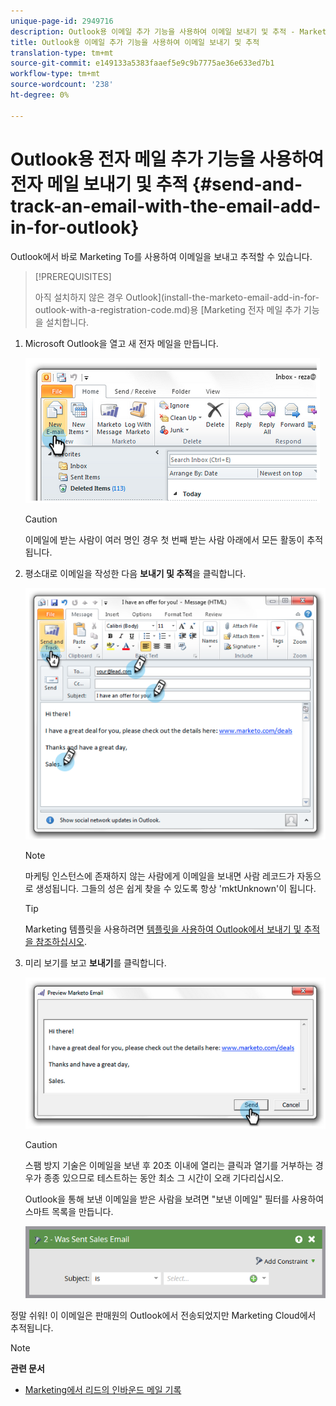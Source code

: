 ```yaml
---
unique-page-id: 2949716
description: Outlook용 이메일 추가 기능을 사용하여 이메일 보내기 및 추적 - Marketing To Docs - 제품 설명서
title: Outlook용 이메일 추가 기능을 사용하여 이메일 보내기 및 추적
translation-type: tm+mt
source-git-commit: e149133a5383faaef5e9c9b7775ae36e633ed7b1
workflow-type: tm+mt
source-wordcount: '238'
ht-degree: 0%

---
```



# Outlook용 전자 메일 추가 기능을 사용하여 전자 메일 보내기 및 추적 {#send-and-track-an-email-with-the-email-add-in-for-outlook}

Outlook에서 바로 Marketing To를 사용하여 이메일을 보내고 추적할 수 있습니다.

>[!PREREQUISITES]
>
>아직 설치하지 않은 경우 Outlook](install-the-marketo-email-add-in-for-outlook-with-a-registration-code.md)용 [Marketing 전자 메일 추가 기능을 설치합니다.

1. Microsoft Outlook을 열고 새 전자 메일을 만듭니다.

   ![](assets/image2014-9-23-16-3a6-3a46.png)

   >[!CAUTION]
   >
   >이메일에 받는 사람이 여러 명인 경우 첫 번째 받는 사람 아래에서 모든 활동이 추적됩니다.

1. 평소대로 이메일을 작성한 다음 **보내기 및 추적**&#x200B;을 클릭합니다.

   ![](assets/image2014-9-23-16-3a7-3a1.png)

   >[!NOTE]
   >
   >마케팅 인스턴스에 존재하지 않는 사람에게 이메일을 보내면 사람 레코드가 자동으로 생성됩니다. 그들의 성은 쉽게 찾을 수 있도록 항상 &#39;mktUnknown&#39;이 됩니다.

   >[!TIP]
   >
   >Marketing 템플릿을 사용하려면 [템플릿을 사용하여 Outlook에서 보내기 및 추적을 참조하십시오](send-and-track-from-outlook-using-a-marketo-template.md).

1. 미리 보기를 보고 **보내기**&#x200B;를 클릭합니다.

   ![](assets/image2014-9-23-16-3a7-3a13.png)

   >[!CAUTION]
   >
   >스팸 방지 기술은 이메일을 보낸 후 20초 이내에 열리는 클릭과 열기를 거부하는 경우가 종종 있으므로 테스트하는 동안 최소 그 시간이 오래 기다리십시오.

   Outlook을 통해 보낸 이메일을 받은 사람을 보려면 &quot;보낸 이메일&quot; 필터를 사용하여 스마트 목록을 만듭니다.

   ![](assets/was-sent-sales-email.png)

정말 쉬워! 이 이메일은 판매원의 Outlook에서 전송되었지만 Marketing Cloud에서 추적됩니다.

>[!NOTE]
>
>**관련 문서**
>
>* [Marketing에서 리드의 인바운드 메일 기록](../../../product-docs/marketo-sales-insight/using-msi/log-inbound-mail-from-your-leads-in-marketo.md)

>



